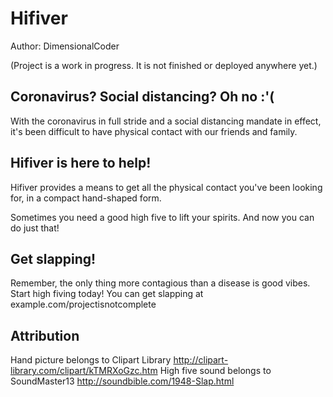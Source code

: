
# Hifiver
Author: DimensionalCoder

(Project is a work in progress. It is not finished or deployed anywhere yet.)

## Coronavirus? Social distancing? Oh no :'(

With the coronavirus in full stride and a social distancing mandate in effect, it's been
difficult to have physical contact with our friends and family.

## Hifiver is here to help!

Hifiver provides a means to get all the physical contact you've been looking for,
in a compact hand-shaped form.

Sometimes you need a good high five to lift your spirits. And now you can do just that!

## Get slapping!

Remember, the only thing more contagious than a disease is good vibes. 
Start high fiving today! You can get slapping at example.com/projectisnotcomplete

## Attribution
Hand picture belongs to Clipart Library http://clipart-library.com/clipart/kTMRXoGzc.htm
High five sound belongs to SoundMaster13 http://soundbible.com/1948-Slap.html
